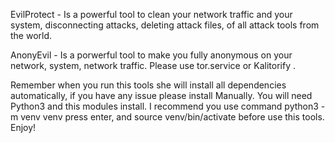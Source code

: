 EvilProtect - Is a powerful tool to clean your network traffic and your system, disconnecting attacks, deleting attack files, of all attack tools from the world.

AnonyEvil - Is a porwerful tool to make you fully anonymous on your network, system, network traffic. Please use tor.service or Kalitorify .

Remember when you run this tools she will install all dependencies automatically, if you have any issue please install Manually. You will need Python3 and this modules install. I recommend you use command python3 -m venv venv  press enter, and source  venv/bin/activate before  use this tools. Enjoy!
